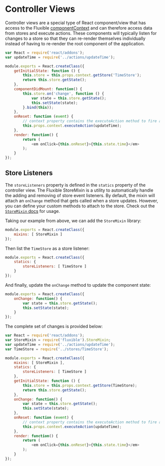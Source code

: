 # Controller Views

Controller views are a special type of React component/view that has access to the Fluxible [componentContext](https://github.com/yahoo/fluxible#getcomponentcontext) and can therefore access data from stores and execute actions. These components will typically listen for changes to a store so that they can re-render themselves individually instead of having to re-render the root component of the application.

```js
var React = require('react/addons');
var updateTime = require('../actions/updateTime');

module.exports = React.createClass({
    getInitialState: function () {
        this.store = this.props.context.getStore('TimeStore');
        return this.store.getState();
    },
    componentDidMount: function() {
        this.store.on('change', function () {
            var state = this.store.getState();
            this.setState(state);
        }.bind(this));
    },
    onReset: function (event) {
        // context property contains the executeAction method to fire an action
        this.props.context.executeAction(updateTime);
    },
    render: function() {
        return (
            <em onClick={this.onReset}>{this.state.time}</em>
        );
    }
});
```

## Store Listeners

The `storeListeners` property is defined in the `statics` property of the controller view. The Fluxible StoreMixin is a utility to automatically handle the adding and removing of store event listeners. By default, the mixin will attach an `onChange` method that gets called when a store updates. However, you can define your custom methods to attach to the store. Check out the [`StoreMixin` docs](https://github.com/yahoo/fluxible#store-mixin) for usage.

Taking our example from above, we can add the `StoreMixin` library:

```js
module.exports = React.createClass({
    mixins: [ StoreMixin ]
});
```

Then list the `TimeStore` as a store listener:

```js
module.exports = React.createClass({
    statics: {
        storeListeners: [ TimeStore ]
    }
});
```

And finally, update the `onChange` method to update the component state:

```js
module.exports = React.createClass({
    onChange: function() {
        var state = this.store.getState();
        this.setState(state);
    }
});
```

The complete set of changes is provided below:

```js
var React = require('react/addons');
var StoreMixin = require('fluxible').StoreMixin;
var updateTime = require('../actions/updateTime');
var TimeStore = require('../stores/TimeStore');

module.exports = React.createClass({
    mixins: [ StoreMixin ],
    statics: {
        storeListeners: [ TimeStore ]
    },
    getInitialState: function () {
        this.store = this.props.context.getStore(TimeStore);
        return this.store.getState();
    },
    onChange: function() {
        var state = this.store.getState();
        this.setState(state);
    },
    onReset: function (event) {
        // context property contains the executeAction method to fire an action
        this.props.context.executeAction(updateTime);
    },
    render: function() {
        return (
            <em onClick={this.onReset}>{this.state.time}</em>
        );
    }
});
```

